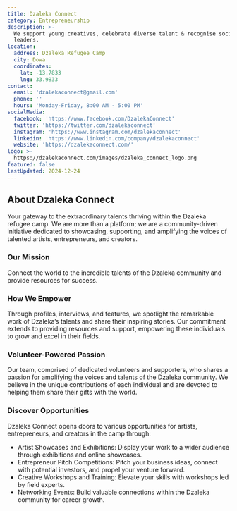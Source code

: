 ```yaml
---
title: Dzaleka Connect
category: Entrepreneurship
description: >-
  We support young creatives, celebrate diverse talent & recognise social impact
  leaders.
location:
  address: Dzaleka Refugee Camp
  city: Dowa
  coordinates:
    lat: -13.7833
    lng: 33.9833
contact:
  email: 'dzalekaconnect@gmail.com'
  phone: ''
  hours: 'Monday-Friday, 8:00 AM - 5:00 PM'
socialMedia:
  facebook: 'https://www.facebook.com/DzalekaConnect'
  twitter: 'https://twitter.com/dzalekaconnect'
  instagram: 'https://www.instagram.com/dzalekaconnect'
  linkedin: 'https://www.linkedin.com/company/dzalekaconnect'
  website: 'https://dzalekaconnect.com/'
logo: >-
  https://dzalekaconnect.com/images/dzaleka_connect_logo.png
featured: false
lastUpdated: 2024-12-24
---
```


## About Dzaleka Connect

Your gateway to the extraordinary talents thriving within the Dzaleka refugee camp. We are more than a platform; we are a community-driven initiative dedicated to showcasing, supporting, and amplifying the voices of talented artists, entrepreneurs, and creators.

### Our Mission
Connect the world to the incredible talents of the Dzaleka community and provide resources for success.

### How We Empower
Through profiles, interviews, and features, we spotlight the remarkable work of Dzaleka’s talents and share their inspiring stories. Our commitment extends to providing resources and support, empowering these individuals to grow and excel in their fields.

### Volunteer-Powered Passion
Our team, comprised of dedicated volunteers and supporters, who shares a passion for amplifying the voices and talents of the Dzaleka community. We believe in the unique contributions of each individual and are devoted to helping them share their gifts with the world.

### Discover Opportunities
Dzaleka Connect opens doors to various opportunities for artists, entrepreneurs, and creators in the camp through:

- Artist Showcases and Exhibitions: Display your work to a wider audience through exhibitions and online showcases.
- Entrepreneur Pitch Competitions: Pitch your business ideas, connect with potential investors, and propel your venture forward.
- Creative Workshops and Training: Elevate your skills with workshops led by field experts.
- Networking Events: Build valuable connections within the Dzaleka community for career growth.

